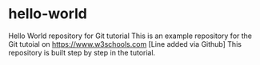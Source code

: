 # hello-world
Hello World repository for Git tutorial
This is an example repository for the Git tutoial on https://www.w3schools.com
[Line added via Github]
This repository is built step by step in the tutorial.

